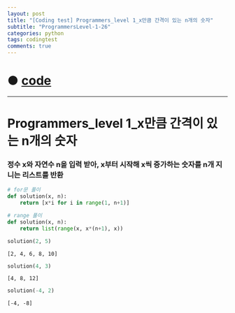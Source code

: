 ```yaml
---
layout: post
title: "[Coding test] Programmers_level 1_x만큼 간격이 있는 n개의 숫자"
subtitle: "ProgrammersLevel-1-26"
categories: python
tags: codingtest
comments: true
---
```


# ● [code](https://github.com/JeongJaeyoung0/coding_test/blob/a5275f449a37039c997a2cd2c51ad43b2d7d2cc9/210711_Programmers_level%201_x%EB%A7%8C%ED%81%BC%20%EA%B0%84%EA%B2%A9%EC%9D%B4%20%EC%9E%88%EB%8A%94%20n%EA%B0%9C%EC%9D%98%20%EC%88%AB%EC%9E%90.ipynb)

***

# Programmers_level 1_x만큼 간격이 있는 n개의 숫자

### 정수 x와 자연수 n을 입력 받아, x부터 시작해 x씩 증가하는 숫자를 n개 지니는 리스트를 반환


```python
# for문 풀이
def solution(x, n):
    return [x*i for i in range(1, n+1)]
```


```python
# range 풀이
def solution(x, n):
    return list(range(x, x*(n+1), x))
```


```python
solution(2, 5)
```




    [2, 4, 6, 8, 10]




```python
solution(4, 3)
```




    [4, 8, 12]




```python
solution(-4, 2)
```




    [-4, -8]